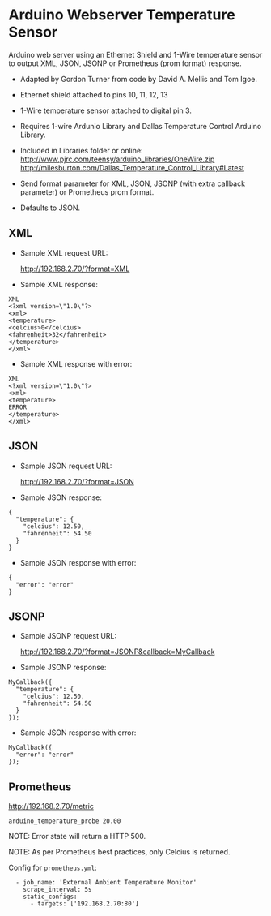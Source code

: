 # Arduino Webserver Temperature Sensor

Arduino web server using an Ethernet Shield and 1-Wire temperature sensor to output XML, JSON, JSONP or Prometheus (prom format) response.

- Adapted by Gordon Turner from code by David A. Mellis and Tom Igoe.

- Ethernet shield attached to pins 10, 11, 12, 13
- 1-Wire temperature sensor attached to digital pin 3.
 
- Requires 1-wire Ardunio Library and Dallas Temperature Control Arduino Library.
- Included in Libraries folder or online:
    http://www.pjrc.com/teensy/arduino_libraries/OneWire.zip
    http://milesburton.com/Dallas_Temperature_Control_Library#Latest

- Send format parameter for XML, JSON, JSONP (with extra callback parameter) or Prometheus prom format.
- Defaults to JSON.


## XML

- Sample XML request URL:

    http://192.168.2.70/?format=XML


- Sample XML response:

```
XML
<?xml version=\"1.0\"?>
<xml>
<temperature>
<celcius>0</celcius>
<fahrenheit>32</fahrenheit>
</temperature>
</xml>
```


- Sample XML response with error:

```
XML
<?xml version=\"1.0\"?>
<xml>
<temperature>
ERROR
</temperature>
</xml>
```


## JSON

- Sample JSON request URL:

    http://192.168.2.70/?format=JSON
    
    
- Sample JSON response:

```
{
  "temperature": {
    "celcius": 12.50,
    "fahrenheit": 54.50
  }
}
```


- Sample JSON response with error:

```
{
  "error": "error"
}
```


## JSONP

- Sample JSONP request URL:

    http://192.168.2.70/?format=JSONP&callback=MyCallback
   
    
- Sample JSONP response:

```
MyCallback({
  "temperature": {
    "celcius": 12.50,
    "fahrenheit": 54.50
  }
});
```


- Sample JSON response with error:

```
MyCallback({
  "error": "error"
});
```


## Prometheus

http://192.168.2.70/metric

```
arduino_temperature_probe 20.00
```

NOTE: Error state will return a HTTP 500.

NOTE: As per Prometheus best practices, only Celcius is returned.

Config for `prometheus.yml`:

```
  - job_name: 'External Ambient Temperature Monitor'
    scrape_interval: 5s
    static_configs:
      - targets: ['192.168.2.70:80']
```